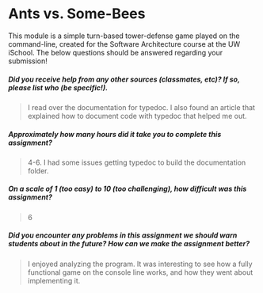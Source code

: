 # Ants vs. Some-Bees

This module is a simple turn-based tower-defense game played on the command-line, created for the Software Architecture course at the UW iSchool.  The below questions should be answered regarding your submission!  

##### Did you receive help from any other sources (classmates, etc)? If so, please list who (be specific!). #####
> I read over the documentation for typedoc. I also found an article that explained how to document code with typedoc that helped me out.


##### Approximately how many hours did it take you to complete this assignment? #####
> 4-6. I had some issues getting typedoc to build the documentation folder.


##### On a scale of 1 (too easy) to 10 (too challenging), how difficult was this assignment? #####
> 6


##### Did you encounter any problems in this assignment we should warn students about in the future? How can we make the assignment better? #####
> I enjoyed analyzing the program. It was interesting to see how a fully functional game on the console line works, and how they went about implementing it.
